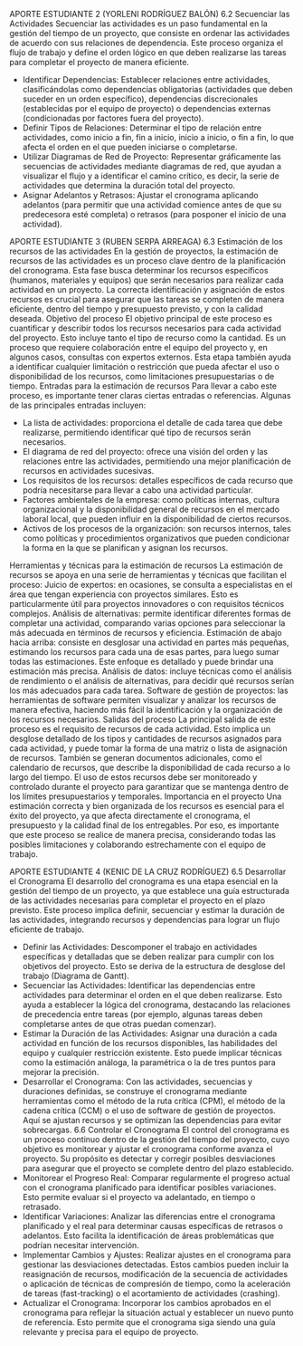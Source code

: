 APORTE ESTUDIANTE 2 (YORLENI RODRÍGUEZ BALÓN)
6.2 Secuenciar las Actividades
Secuenciar las actividades es un paso fundamental en la gestión del tiempo de un proyecto, que consiste en ordenar las actividades de acuerdo con sus relaciones de dependencia. Este proceso organiza el flujo de trabajo y define el orden lógico en que deben realizarse las tareas para completar el proyecto de manera eficiente.
- Identificar Dependencias: Establecer relaciones entre actividades, clasificándolas como dependencias obligatorias (actividades que deben suceder en un orden específico), dependencias discrecionales (establecidas por el equipo de proyecto) o dependencias externas (condicionadas por factores fuera del proyecto).
- Definir Tipos de Relaciones: Determinar el tipo de relación entre actividades, como inicio a fin, fin a inicio, inicio a inicio, o fin a fin, lo que afecta el orden en el que pueden iniciarse o completarse.
- Utilizar Diagramas de Red de Proyecto: Representar gráficamente las secuencias de actividades mediante diagramas de red, que ayudan a visualizar el flujo y a identificar el camino crítico, es decir, la serie de actividades que determina la duración total del proyecto.
- Asignar Adelantos y Retrasos: Ajustar el cronograma aplicando adelantos (para permitir que una actividad comience antes de que su predecesora esté completa) o retrasos (para posponer el inicio de una actividad).

APORTE ESTUDIANTE 3 (RUBEN SERPA ARREAGA)
6.3 Estimación de los recursos de las actividades
En la gestión de proyectos, la estimación de recursos de las actividades es un proceso clave dentro de la planificación del cronograma. Esta fase busca determinar los recursos específicos (humanos, materiales y equipos) que serán necesarios para realizar cada actividad en un proyecto. La correcta identificación y asignación de estos recursos es crucial para asegurar que las tareas se completen de manera eficiente, dentro del tiempo y presupuesto previsto, y con la calidad deseada.
Objetivo del proceso
El objetivo principal de este proceso es cuantificar y describir todos los recursos necesarios para cada actividad del proyecto. Esto incluye tanto el tipo de recurso como la cantidad. Es un proceso que requiere colaboración entre el equipo del proyecto y, en algunos casos, consultas con expertos externos. Esta etapa también ayuda a identificar cualquier limitación o restricción que pueda afectar el uso o disponibilidad de los recursos, como limitaciones presupuestarias o de tiempo.
Entradas para la estimación de recursos
Para llevar a cabo este proceso, es importante tener claras ciertas entradas o referencias. Algunas de las principales entradas incluyen:
-	La lista de actividades: proporciona el detalle de cada tarea que debe realizarse, permitiendo identificar qué tipo de recursos serán necesarios.
-	El diagrama de red del proyecto: ofrece una visión del orden y las relaciones entre las actividades, permitiendo una mejor planificación de recursos en actividades sucesivas.
-	Los requisitos de los recursos: detalles específicos de cada recurso que podría necesitarse para llevar a cabo una actividad particular.
-	Factores ambientales de la empresa: como políticas internas, cultura organizacional y la disponibilidad general de recursos en el mercado laboral local, que pueden influir en la disponibilidad de ciertos recursos.
-	Activos de los procesos de la organización: son recursos internos, tales como políticas y procedimientos organizativos que pueden condicionar la forma en la que se planifican y asignan los recursos.

Herramientas y técnicas para la estimación de recursos
La estimación de recursos se apoya en una serie de herramientas y técnicas que facilitan el proceso:
Juicio de expertos: en ocasiones, se consulta a especialistas en el área que tengan experiencia con proyectos similares. Esto es particularmente útil para proyectos innovadores o con requisitos técnicos complejos.
Análisis de alternativas: permite identificar diferentes formas de completar una actividad, comparando varias opciones para seleccionar la más adecuada en términos de recursos y eficiencia.
Estimación de abajo hacia arriba: consiste en desglosar una actividad en partes más pequeñas, estimando los recursos para cada una de esas partes, para luego sumar todas las estimaciones. Este enfoque es detallado y puede brindar una estimación más precisa.
Análisis de datos: incluye técnicas como el análisis de rendimiento o el análisis de alternativas, para decidir qué recursos serían los más adecuados para cada tarea.
Software de gestión de proyectos: las herramientas de software permiten visualizar y analizar los recursos de manera efectiva, haciendo más fácil la identificación y la organización de los recursos necesarios.
Salidas del proceso
La principal salida de este proceso es el requisito de recursos de cada actividad. Esto implica un desglose detallado de los tipos y cantidades de recursos asignados para cada actividad, y puede tomar la forma de una matriz o lista de asignación de recursos. También se generan documentos adicionales, como el calendario de recursos, que describe la disponibilidad de cada recurso a lo largo del tiempo.
El uso de estos recursos debe ser monitoreado y controlado durante el proyecto para garantizar que se mantenga dentro de los límites presupuestarios y temporales.
Importancia en el proyecto
Una estimación correcta y bien organizada de los recursos es esencial para el éxito del proyecto, ya que afecta directamente el cronograma, el presupuesto y la calidad final de los entregables. Por eso, es importante que este proceso se realice de manera precisa, considerando todas las posibles limitaciones y colaborando estrechamente con el equipo de trabajo.

APORTE ESTUDIANTE 4 (KENIC DE LA CRUZ RODRÍGUEZ)
6.5 Desarrollar el Cronograma
El desarrollo del cronograma es una etapa esencial en la gestión del tiempo de un proyecto, ya que establece una guía estructurada de las actividades necesarias para completar el proyecto en el plazo previsto. Este proceso implica definir, secuenciar y estimar la duración de las actividades, integrando recursos y dependencias para lograr un flujo eficiente de trabajo.
- Definir las Actividades: Descomponer el trabajo en actividades específicas y detalladas que se deben realizar para cumplir con los objetivos del proyecto. Esto se deriva de la estructura de desglose del trabajo (Diagrama de Gantt).
- Secuenciar las Actividades: Identificar las dependencias entre actividades para determinar el orden en el que deben realizarse. Esto ayuda a establecer la lógica del cronograma, destacando las relaciones de precedencia entre tareas (por ejemplo, algunas tareas deben completarse antes de que otras puedan comenzar).
- Estimar la Duración de las Actividades: Asignar una duración a cada actividad en función de los recursos disponibles, las habilidades del equipo y cualquier restricción existente. Esto puede implicar técnicas como la estimación análoga, la paramétrica o la de tres puntos para mejorar la precisión.
- Desarrollar el Cronograma: Con las actividades, secuencias y duraciones definidas, se construye el cronograma mediante herramientas como el método de la ruta crítica (CPM), el método de la cadena crítica (CCM) o el uso de software de gestión de proyectos. Aquí se ajustan recursos y se optimizan las dependencias para evitar sobrecargas.
6.6 Controlar el Cronograma
El control del cronograma es un proceso continuo dentro de la gestión del tiempo del proyecto, cuyo objetivo es monitorear y ajustar el cronograma conforme avanza el proyecto. Su propósito es detectar y corregir posibles desviaciones para asegurar que el proyecto se complete dentro del plazo establecido.
- Monitorear el Progreso Real: Comparar regularmente el progreso actual con el cronograma planificado para identificar posibles variaciones. Esto permite evaluar si el proyecto va adelantado, en tiempo o retrasado.
- Identificar Variaciones: Analizar las diferencias entre el cronograma planificado y el real para determinar causas específicas de retrasos o adelantos. Esto facilita la identificación de áreas problemáticas que podrían necesitar intervención.
- Implementar Cambios y Ajustes: Realizar ajustes en el cronograma para gestionar las desviaciones detectadas. Estos cambios pueden incluir la reasignación de recursos, modificación de la secuencia de actividades o aplicación de técnicas de compresión de tiempo, como la aceleración de tareas (fast-tracking) o el acortamiento de actividades (crashing).
- Actualizar el Cronograma: Incorporar los cambios aprobados en el cronograma para reflejar la situación actual y establecer un nuevo punto de referencia. Esto permite que el cronograma siga siendo una guía relevante y precisa para el equipo de proyecto.
